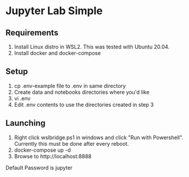 # Jupyter Lab Simple

## Requirements
1. Install Linux distro in WSL2. This was tested with Ubuntu 20.04.
2. Install docker and docker-compose

## Setup
1. cp .env-example file to .env in same directory
2. Create data and notebooks directories where you'd like
3. vi .env
4. Edit .env contents to use the directories created in step 3

## Launching
1. Right click wslbridge.ps1 in windows and click "Run with Powershell". Currently this must be done after every reboot.
2. docker-compose up -d
3. Browse to http://localhost:8888

Default Password is jupyter
